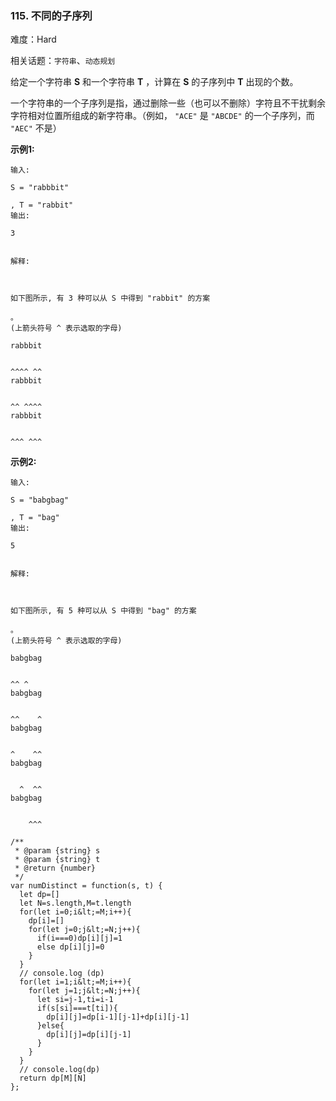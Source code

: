 ### 115. 不同的子序列

难度：Hard

相关话题：`字符串`、`动态规划`

给定一个字符串 **S** 和一个字符串 **T** ，计算在  **S**  的子序列中  **T**  出现的个数。



一个字符串的一个子序列是指，通过删除一些（也可以不删除）字符且不干扰剩余字符相对位置所组成的新字符串。（例如， `"ACE"` 是 `"ABCDE"` 的一个子序列，而 `"AEC"` 不是）



 **示例1:** 





```
输入: 

S = "rabbbit"

, T = "rabbit"
输出:

3


解释:



如下图所示, 有 3 种可以从 S 中得到 "rabbit" 的方案

。
(上箭头符号 ^ 表示选取的字母)

rabbbit


^^^^ ^^
rabbbit


^^ ^^^^
rabbbit


^^^ ^^^

```

 **示例2:** 





```
输入: 

S = "babgbag"

, T = "bag"
输出:

5


解释:



如下图所示, 有 5 种可以从 S 中得到 "bag" 的方案

。 
(上箭头符号 ^ 表示选取的字母)

babgbag


^^ ^
babgbag


^^    ^
babgbag


^    ^^
babgbag


  ^  ^^
babgbag


    ^^^
```


```
/**
 * @param {string} s
 * @param {string} t
 * @return {number}
 */
var numDistinct = function(s, t) {
  let dp=[]
  let N=s.length,M=t.length
  for(let i=0;i&lt;=M;i++){
    dp[i]=[]
    for(let j=0;j&lt;=N;j++){
      if(i===0)dp[i][j]=1
      else dp[i][j]=0
    }
  }
  // console.log (dp)
  for(let i=1;i&lt;=M;i++){
    for(let j=1;j&lt;=N;j++){
      let si=j-1,ti=i-1
      if(s[si]===t[ti]){
        dp[i][j]=dp[i-1][j-1]+dp[i][j-1]
      }else{
        dp[i][j]=dp[i][j-1]
      }
    }
  }
  // console.log(dp)
  return dp[M][N]
};



```
